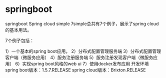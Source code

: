 # springboot
springboot
Spring cloud   simple
7simple总共有7个例子，展示了spring cloud的基本用法。

7个例子包括：

1）一个基本的spring boot应用。
2）分布式配置管理服务端
3）分布式配置管理客户端（微服务应用）
4）服务注册服务端
5）服务注册发现客户端（微服务应用）
6）实现spring boot风格的web ui
7）使用docker发布应用
开发环境
spring boot版本：1.5.7.RELEASE
spring cloud版本：Brixton.RELEASE
